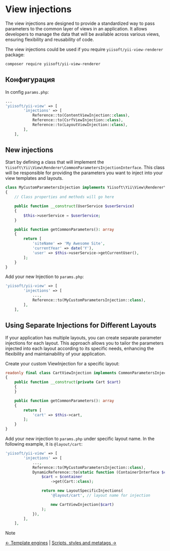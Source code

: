 # View injections

The view injections are designed to provide a standardized way to pass
parameters to the common layer of views in an application. It allows
developers to manage the data that will be available across various views,
ensuring flexibility and reusability of code.

The view injections could be used if you require `yiisoft/yii-view-renderer`
package:


```sh
composer require yiisoft/yii-view-renderer
```

## Конфигурация

In config `params.php`:


```php
...
'yiisoft/yii-view' => [
        'injections' => [
            Reference::to(ContentViewInjection::class),
            Reference::to(CsrfViewInjection::class),
            Reference::to(LayoutViewInjection::class),
        ],
    ],
```

## New injections

Start by defining a class that will implement the
`Yiisoft\Yii\View\Renderer\CommonParametersInjectionInterface`. This class
will be responsible for providing the parameters you want to inject into
your view templates and layouts.

```php
class MyCustomParametersInjection implements Yiisoft\Yii\View\Renderer\CommonParametersInjectionInterface
{
    // Class properties and methods will go here

    public function __construct(UserService $userService)
    {
        $this->userService = $userService;
    }

    public function getCommonParameters(): array
    {
        return [
            'siteName' => 'My Awesome Site',
            'currentYear' => date('Y'),
            'user' => $this->userService->getCurrentUser(),
        ];
    }
}
```

Add your new Injection to `params.php`:

```php
'yiisoft/yii-view' => [
        'injections' => [
            ...,
            Reference::to(MyCustomParametersInjection::class),
        ],
    ],
```

## Using Separate Injections for Different Layouts

If your application has multiple layouts, you can create separate parameter
injections for each layout. This approach allows you to tailor the
parameters injected into each layout according to its specific needs,
enhancing the flexibility and maintainability of your application.

Create your custom ViewInjection for a specific layout:

```php
readonly final class CartViewInjection implements CommonParametersInjectionInterface
{
    public function __construct(private Cart $cart)
    {
    }

    public function getCommonParameters(): array
    {
        return [
            'cart' => $this->cart,
        ];
    }
}
```

Add your new injection to `params.php` under specific layout name. In the
following example, it is `@layout/cart`:

```php
'yiisoft/yii-view' => [
        'injections' => [
            ...,
            Reference::to(MyCustomParametersInjection::class),
            DynamicReference::to(static function (ContainerInterface $container) {
                $cart = $container
                    ->get(Cart::class);

                return new LayoutSpecificInjections(
                    '@layout/cart', // layout name for injection

                    new CartViewInjection($cart)
                );
            }),
        ],
    ],
```

> [!NOTE]
> [← Template engines](template-engines.md) |
> [Scripts, styles and metatags →](script-style-meta.md)
